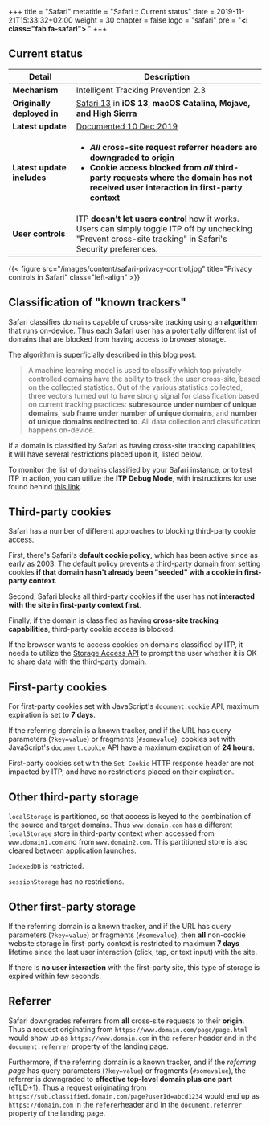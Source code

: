 +++
title = "Safari"
metatitle = "Safari :: Current status"
date = 2019-11-21T15:33:32+02:00
weight = 30
chapter = false
logo = "safari"
pre = "<b><i class=\"fab fa-safari\"></i> </b>"
+++
## Current status

| Detail                          | Description                                                  |
| ----------------------------- | ------------------------------------------------------------ |
| **Mechanism**                 | Intelligent Tracking Prevention 2.3                          |
| **Originally deployed in**    | [Safari 13](https://developer.apple.com/documentation/safari_release_notes/safari_13_release_notes) in **iOS 13**, **macOS Catalina, Mojave, and High Sierra** |
| **Latest update**             | [Documented 10 Dec 2019](https://webkit.org/blog/9661/preventing-tracking-prevention-tracking/) |
| **Latest update includes** | <ul><li>***All* cross-site request referrer headers are downgraded to origin**</li><li>**Cookie access blocked from *all* third-party requests where the domain has not received user interaction in first-party context**</li></ul> |
| **User controls**             | ITP **doesn't let users control** how it works. Users can simply toggle ITP off by unchecking "Prevent cross-site tracking" in Safari's Security preferences. |

{{< figure src="/images/content/safari-privacy-control.jpg" title="Privacy controls in Safari" class="left-align" >}}

## Classification of "known trackers"

Safari classifies domains capable of cross-site tracking using an **algorithm** that runs on-device. Thus each Safari user has a potentially different list of domains that are blocked from having access to browser storage.

The algorithm is superficially described in [this blog post](https://webkit.org/blog/7675/intelligent-tracking-prevention/): 

> A machine learning model is used to classify which top privately-controlled domains have the ability to track the user cross-site, based on the collected statistics. Out of the various statistics collected, three vectors turned out to have strong signal for classification based on current tracking practices: **subresource under number of unique domains**, **sub frame under number of unique domains**, and **number of unique domains redirected to**. All data collection and classification happens on-device.

If a domain is classified by Safari as having cross-site tracking capabilities, it will have several restrictions placed upon it, listed below.

To monitor the list of domains classified by your Safari instance, or to test ITP in action, you can utilize the **ITP Debug Mode**, with instructions for use found behind [this link](https://webkit.org/blog/9521/intelligent-tracking-prevention-2-3/).

## Third-party cookies

Safari has a number of different approaches to blocking third-party cookie access.

First, there's Safari's **default cookie policy**, which has been active since as early as 2003. The default policy prevents a third-party domain from setting cookies **if that domain hasn't already been "seeded" with a cookie in first-party context**.

Second, Safari blocks all third-party cookies if the user has not **interacted with the site in first-party context first**.

Finally, if the domain is classified as having **cross-site tracking capabilities**, third-party cookie access is blocked.

If the browser wants to access cookies on domains classified by ITP, it needs to utilize the [Storage Access API](https://developer.mozilla.org/en-US/docs/Web/API/Storage_Access_API#Safari_implementation_differences) to prompt the user whether it is OK to share data with the third-party domain.

## First-party cookies

For first-party cookies set with JavaScript's `document.cookie` API, maximum expiration is set to **7 days**.

If the referring domain is a known tracker, and if the URL has query parameters (`?key=value`) or fragments (`#somevalue`), cookies set with JavaScript's `document.cookie` API have a maximum expiration of **24 hours**.

First-party cookies set with the `Set-Cookie` HTTP response header are not impacted by ITP, and have no restrictions placed on their expiration.

## Other third-party storage

`localStorage` is partitioned, so that access is keyed to the combination of the source and target domains. Thus `www.domain.com` has a different `localStorage` store in third-party context when accessed from `www.domain1.com` and from `www.domain2.com`. This partitioned store is also cleared between application launches.

`IndexedDB` is restricted.

`sessionStorage` has no restrictions.

## Other first-party storage

If the referring domain is a known tracker, and if the URL has query parameters (`?key=value`) or fragments (`#somevalue`), then **all** non-cookie website storage in first-party context is restricted to maximum **7 days** lifetime since the last user interaction (click, tap, or text input) with the site.

If there is **no user interaction** with the first-party site, this type of storage is expired within few seconds.

## Referrer

Safari downgrades referrers from **all** cross-site requests to their **origin**. Thus a request originating from `https://www.domain.com/page/page.html` would show up as `https://www.domain.com` in the `referer` header and in the `document.referrer` property of the landing page.

Furthermore, if the referring domain is a known tracker, and if the *referring page* has query parameters (`?key=value`) or fragments (`#somevalue`), the referrer is downgraded to **effective top-level domain plus one part** (eTLD+1). Thus a request originating from `https://sub.classified.domain.com/page?userId=abcd1234` would end up as `https://domain.com` in the `referer`header and in the `document.referrer` property of the landing page.
